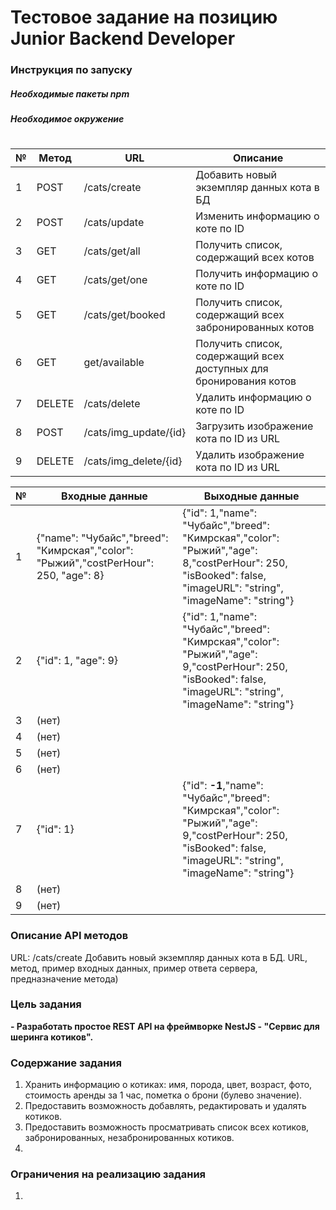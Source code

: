 # Тестовое задание на позицию Junior Backend Developer

### Инструкция по запуску

##### Необходимые пакеты npm
##### Необходимое окружение
#
#
|№|Метод|URL|Описание|
|---|---|---|---|
|1|POST|/cats/create|Добавить новый экземпляр данных кота в БД|
|2|POST|/cats/update|Изменить информацию о коте по ID|
|3|GET|/cats/get/all|Получить список, содержащий всех котов|
|4|GET|/cats/get/one|Получить информацию о коте по ID|
|5|GET|/cats/get/booked|Получить список, содержащий всех забронированных котов|
|6|GET|get/available|Получить список, содержащий всех доступных для бронирования котов|
|7|DELETE|/cats/delete|Удалить информацию о коте по ID|
|8|POST|/cats/img_update/{id}|Загрузить изображение кота по ID из URL|
|9|DELETE|/cats/img_delete/{id}|Удалить изображение кота по ID из URL|

|№|Входные данные|Выходные данные|
|---|---|---|
|1|{"name": "Чубайс","breed": "Кимрская","color": "Рыжий","costPerHour": 250, "age": 8}|{"id": 1,"name": "Чубайс","breed": "Кимрская","color": "Рыжий","age": 8,"costPerHour": 250, "isBooked": false, "imageURL": "string", "imageName": "string"}|
|2|{"id": 1, "age": 9}|{"id": 1,"name": "Чубайс","breed": "Кимрская","color": "Рыжий","age": 9,"costPerHour": 250, "isBooked": false, "imageURL": "string", "imageName": "string"}|
|3|(нет)||
|4|(нет)||
|5|(нет)||
|6|(нет)||
|7|{"id": 1}|{"id": **-1**,"name": "Чубайс","breed": "Кимрская","color": "Рыжий","age": 9,"costPerHour": 250, "isBooked": false, "imageURL": "string", "imageName": "string"}|
|8|(нет)||
|9|(нет)||



### Описание API методов
URL: /cats/create
Добавить новый экземпляр данных кота в БД.
URL, метод, пример входных данных, пример ответа сервера, предназначение метода)








### Цель задания
**- Разработать простое REST API на фреймворке NestJS - "Сервис для шеринга котиков".**

### Содержание задания
1. Хранить информацию о котиках: имя, порода, цвет, возраст, фото, стоимость аренды за 1 час, пометка о брони (булево значение).
2. Предоставить возможность добавлять, редактировать и удалять котиков.
3. Предоставить возможность просматривать список всех котиков, забронированных, незабронированных котиков.
4. 

### Ограничения на реализацию задания
1. 
